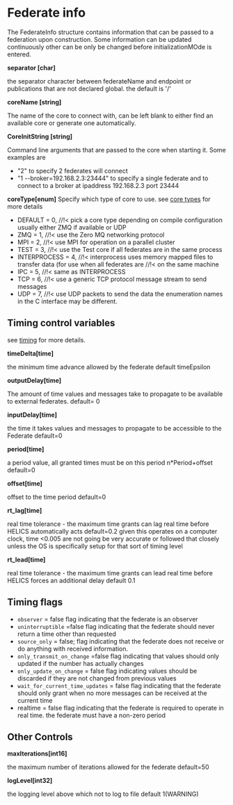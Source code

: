 # Federate info

The FederateInfo structure contains information that can be passed to a federation upon construction. Some information can be updated continuously other can be only be changed before initializationMOde is entered.

**separator [char]**

the separator character between federateName and endpoint or publications that are not declared global.  the default is '/'

**coreName  [string]**

The name of the core to connect with,  can be left blank to either find an available core or generate one automatically.

**CoreInitString [string]**

Command line arguments that are passed to the core when starting it.  Some examples are
  - "2" to specify 2 federates will connect
  - "1 --broker=192.168.2.3:23444"  to specify a single federate and to connect to a broker at ipaddress 192.168.2.3 port 23444

**coreType[enum]**
Specify which type of core to use.  see [core types](CoreTypes.md) for more details
  - DEFAULT = 0,  //!< pick a core type depending on compile configuration usually either ZMQ if available or UDP
  - ZMQ = 1,  //!< use the Zero MQ networking protocol
  - MPI = 2,  //!< use MPI for operation on a parallel cluster
  - TEST = 3,  //!< use the Test core if all federates are in the same process
  - INTERPROCESS = 4,  //!< interprocess uses memory mapped files to transfer data (for use when all federates are
                      //!< on the same machine
  - IPC = 5,  //!< same as INTERPROCESS
  - TCP = 6,  //!< use a generic TCP protocol message stream to send messages
  - UDP = 7,  //!< use UDP packets to send the data
  the enumeration names in the C interface may be different.

## Timing control variables

see [timing](Timing.md) for more details.

**timeDelta[time]**

the minimum time advance allowed by the federate
default timeEpsilon

**outputDelay[time]**

The amount of time values and messages take to propagate to be
available to external federates.
default= 0

**inputDelay[time]**

the time it takes values and messages to propagate to be accessible to the Federate
default=0

**period[time]**

a period value,  all granted times must be on this period n*Period+offset
default=0

**offset[time]**

offset to the time period
default=0

**rt_lag[time]**

real time tolerance - the maximum time grants can lag real time before HELICS automatically acts
default=0.2 given this operates on a computer clock, time <0.005 are not going be very accurate or followed that closely unless the OS is specifically setup for that sort of timing level

**rt_lead[time]**

real time tolerance - the maximum time grants can lead real time before HELICS forces an additional delay
default 0.1

## Timing flags

 - `observer` = false
 flag indicating that the federate is an observer
 - `uninterruptible` =false
flag indicating that the federate should never return a time other than requested
 - `source_only` = false;
flag indicating that the federate does not receive or do anything with received information.
 - `only_transmit_on_change` =false
flag indicating that values should only updated if the number has actually changes
 - `only_update_on_change` = false
flag indicating values should be discarded if they are not changed from previous values
 - `wait_for_current_time_updates` = false
flag indicating that the federate should only grant when no more messages can be received at the current time
 - realtime = false
flag indicating that the federate is required to operate in real time.  the federate must have a non-zero period


## Other Controls

**maxIterations[int16]**

the maximum number of iterations allowed for the federate
default=50

**logLevel[int32]**

the logging level above which not to log to file default 1(WARNING)
